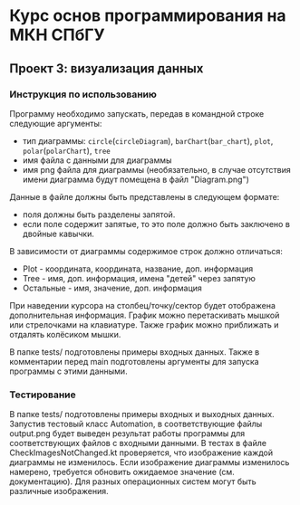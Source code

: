 # Курс основ программирования на МКН СПбГУ
## Проект 3: визуализация данных

### Инструкция по использованию

Программу необходимо запускать, передав в командной строке следующие аргументы:
- тип диаграммы: 
`circle`(`circleDiagram`), `barChart`(`bar_chart`), `plot`, `polar`(`polarChart`), `tree`
- имя файла с данными для диаграммы
- имя png файла для диаграммы (необязательно, в случае отсутствия имени диаграмма будут помещена в файл "Diagram.png")

Данные в файле должны быть представлены в следующем формате:
- поля должны быть разделены запятой.
- если поле содержит запятые, то это поле должно быть заключено в двойные кавычки.

В зависимости от диаграммы содержимое строк должно отличаться: 
- Plot - координата, координата, название, доп. информация
- Tree - имя, доп. информация, имена "детей" через запятую
- Остальные - имя, значение, доп. информация

При наведении курсора на столбец/точку/сектор будет отображена дополнительная информация. 
График можно перетаскивать мышкой или стрелочками на клавиатуре. 
Также график можно приближать и отдалять колёсиком мышки.


В папке tests/ подготовлены примеры входных данных. Также в комментарии перед main подготовлены аргументы для запуска
программы с этими данными.

### Тестирование

В папке tests/ подготовлены примеры входных и выходных данных. Запустив тестовый класс Automation, в соответствующие
файлы output.png будет выведен результат работы программы для соответствующих файлов с входными данными. В тестах
в файле CheckImagesNotChanged.kt проверяется, что изображение каждой диаграммы не изменилось. Если изображение 
диаграммы изменилось намерено, требуется обновить ожидаемое значение (см. документацию). Для разных операционных 
систем могут быть различные изображения.